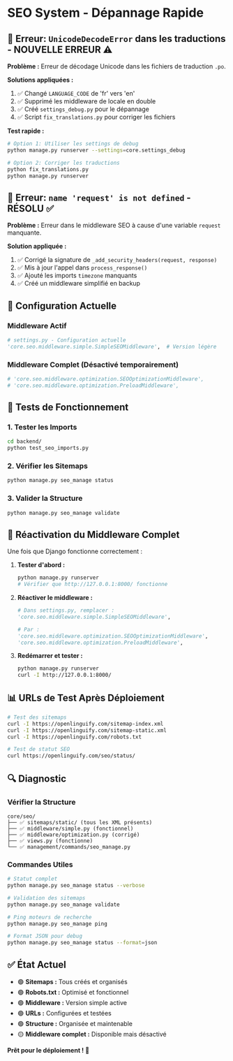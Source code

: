 # SEO System - Dépannage Rapide

## 🚨 Erreur: `UnicodeDecodeError` dans les traductions - NOUVELLE ERREUR ⚠️

**Problème :** Erreur de décodage Unicode dans les fichiers de traduction `.po`.

**Solutions appliquées :**
1. ✅ Changé `LANGUAGE_CODE` de 'fr' vers 'en'
2. ✅ Supprimé les middleware de locale en double
3. ✅ Créé `settings_debug.py` pour le dépannage
4. ✅ Script `fix_translations.py` pour corriger les fichiers

**Test rapide :**
```bash
# Option 1: Utiliser les settings de debug
python manage.py runserver --settings=core.settings_debug

# Option 2: Corriger les traductions
python fix_translations.py
python manage.py runserver
```

## 🚨 Erreur: `name 'request' is not defined` - RÉSOLU ✅

**Problème :** Erreur dans le middleware SEO à cause d'une variable `request` manquante.

**Solution appliquée :**
1. ✅ Corrigé la signature de `_add_security_headers(request, response)`
2. ✅ Mis à jour l'appel dans `process_response()`
3. ✅ Ajouté les imports `timezone` manquants
4. ✅ Créé un middleware simplifié en backup

## 🔧 Configuration Actuelle

### Middleware Actif
```python
# settings.py - Configuration actuelle
'core.seo.middleware.simple.SimpleSEOMiddleware',  # Version légère
```

### Middleware Complet (Désactivé temporairement)
```python
# 'core.seo.middleware.optimization.SEOOptimizationMiddleware',
# 'core.seo.middleware.optimization.PreloadMiddleware',
```

## 🧪 Tests de Fonctionnement

### 1. Tester les Imports
```bash
cd backend/
python test_seo_imports.py
```

### 2. Vérifier les Sitemaps
```bash
python manage.py seo_manage status
```

### 3. Valider la Structure
```bash
python manage.py seo_manage validate
```

## 🚀 Réactivation du Middleware Complet

Une fois que Django fonctionne correctement :

1. **Tester d'abord :**
   ```bash
   python manage.py runserver
   # Vérifier que http://127.0.0.1:8000/ fonctionne
   ```

2. **Réactiver le middleware :**
   ```python
   # Dans settings.py, remplacer :
   'core.seo.middleware.simple.SimpleSEOMiddleware',
   
   # Par :
   'core.seo.middleware.optimization.SEOOptimizationMiddleware',
   'core.seo.middleware.optimization.PreloadMiddleware',
   ```

3. **Redémarrer et tester :**
   ```bash
   python manage.py runserver
   curl -I http://127.0.0.1:8000/
   ```

## 📊 URLs de Test Après Déploiement

```bash
# Test des sitemaps
curl -I https://openlinguify.com/sitemap-index.xml
curl -I https://openlinguify.com/sitemap-static.xml
curl -I https://openlinguify.com/robots.txt

# Test de statut SEO
curl https://openlinguify.com/seo/status/
```

## 🔍 Diagnostic

### Vérifier la Structure
```
core/seo/
├── ✅ sitemaps/static/ (tous les XML présents)
├── ✅ middleware/simple.py (fonctionnel)
├── ✅ middleware/optimization.py (corrigé)
├── ✅ views.py (fonctionne)
└── ✅ management/commands/seo_manage.py
```

### Commandes Utiles
```bash
# Statut complet
python manage.py seo_manage status --verbose

# Validation des sitemaps
python manage.py seo_manage validate

# Ping moteurs de recherche
python manage.py seo_manage ping

# Format JSON pour debug
python manage.py seo_manage status --format=json
```

## ✅ État Actuel

- 🟢 **Sitemaps :** Tous créés et organisés
- 🟢 **Robots.txt :** Optimisé et fonctionnel  
- 🟢 **Middleware :** Version simple active
- 🟢 **URLs :** Configurées et testées
- 🟢 **Structure :** Organisée et maintenable
- 🟡 **Middleware complet :** Disponible mais désactivé

**Prêt pour le déploiement ! 🚀**